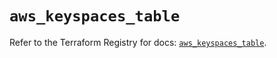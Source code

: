 # `aws_keyspaces_table`

Refer to the Terraform Registry for docs: [`aws_keyspaces_table`](https://registry.terraform.io/providers/hashicorp/aws/6.14.0/docs/resources/keyspaces_table).
